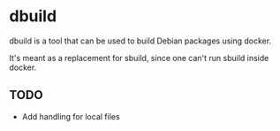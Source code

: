 # dbuild

dbuild is a tool that can be used to build
Debian packages using docker.

It's meant as a replacement for sbuild, since one
can't run sbuild inside docker.

## TODO

* Add handling for local files

